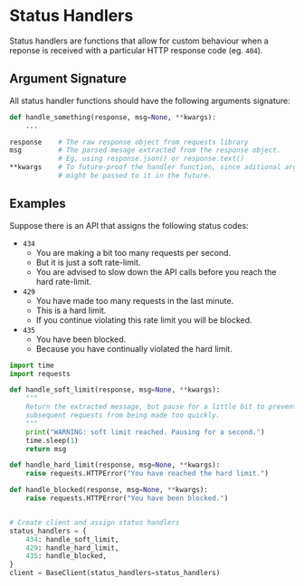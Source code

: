 # Status Handlers

Status handlers are functions that allow for custom behaviour when a reponse is received with a particular HTTP response code (eg. `404`).


## Argument Signature

All status handler functions should have the following arguments signature:

```python
def handle_something(response, msg=None, **kwargs):
    ...
```

```bash
response    # The raw response object from requests library
msg         # The parsed mesage extracted from the response object. 
            # Eg, using response.json() or response.text()
**kwargs    # To future-proof the handler function, since aditional arguments 
            # might be passed to it in the future.
```

## Examples

Suppose there is an API that assigns the following status codes: 

- `434`
  - You are making a bit too many requests per second.
  - But it is just a soft rate-limit.
  - You are advised to slow down the API calls before you reach the hard rate-limit.
- `429`
  - You have made too many requests in the last minute.
  - This is a hard limit.
  - If you continue violating this rate limit you will be blocked.
- `435`
  - You have been blocked.
  - Because you have continually violated the hard limit.



```python
import time
import requests

def handle_soft_limit(response, msg=None, **kwargs):
    """
    Return the extracted message, but pause for a little bit to prevent 
    subsequent requests from being made too quickly.
    """
    print("WARNING: soft limit reached. Pausing for a second.")
    time.sleep(1)
    return msg

def handle_hard_limit(response, msg=None, **kwargs):
    raise requests.HTTPError("You have reached the hard limit.")

def handle_blocked(response, msg=None, **kwargs):
    raise requests.HTTPError("You have been blocked.")


# Create client and assign status handlers
status_handlers = {
    434: handle_soft_limit,
    429: handle_hard_limit,
    435: handle_blocked,
}
client = BaseClient(status_handlers=status_handlers)
```

